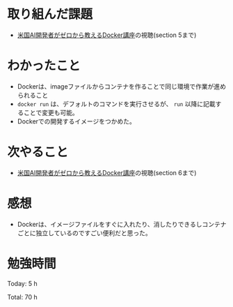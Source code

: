 # 取り組んだ課題
* [米国AI開発者がゼロから教えるDocker講座](https://www.udemy.com/course/aidocker/)の視聴(section 5まで)
 

# わかったこと
* Dockerは、imageファイルからコンテナを作ることで同じ環境で作業が進められること
*  `docker run` は、デフォルトのコマンドを実行させるが、 `run` 以降に記載することで変更も可能。
*  Dockerでの開発するイメージをつかめた。
  
# 次やること
* [米国AI開発者がゼロから教えるDocker講座](https://www.udemy.com/course/aidocker/)の視聴(section 6まで)
  
# 感想
* Dockerは、イメージファイルをすぐに入れたり、消したりできるしコンテナごとに独立しているのですごい便利だと思った。

# 勉強時間
Today: 5 h

Total: 70 h
